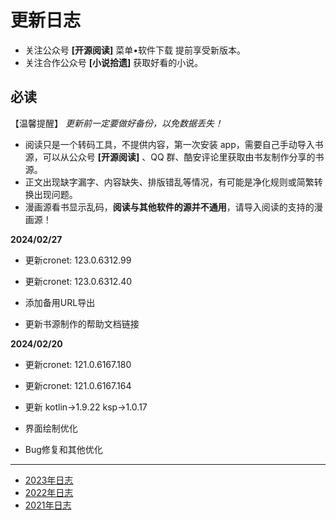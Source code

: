 # 更新日志

- 关注公众号 **[开源阅读]** 菜单•软件下载 提前享受新版本。
- 关注合作公众号 **[小说拾遗]** 获取好看的小说。

## **必读**

【温馨提醒】 _更新前一定要做好备份，以免数据丢失！_

- 阅读只是一个转码工具，不提供内容，第一次安装 app，需要自己手动导入书源，可以从公众号 **[开源阅读]**
  、QQ 群、酷安评论里获取由书友制作分享的书源。
- 正文出现缺字漏字、内容缺失、排版错乱等情况，有可能是净化规则或简繁转换出现问题。
- 漫画源看书显示乱码，**阅读与其他软件的源并不通用**，请导入阅读的支持的漫画源！

**2024/02/27**
* 更新cronet: 123.0.6312.99
* 更新cronet: 123.0.6312.40

* 添加备用URL导出
* 更新书源制作的帮助文档链接

**2024/02/20**
* 更新cronet: 121.0.6167.180

* 更新cronet: 121.0.6167.164
* 更新 kotlin->1.9.22 ksp->1.0.17
* 界面绘制优化
* Bug修复和其他优化

---

* [2023年日志](https://github.com/gedoor/legado/blob/record2023/app/src/main/assets/updateLog.md)
* [2022年日志](https://github.com/gedoor/legado/blob/record2022/app/src/main/assets/updateLog.md)
* [2021年日志](https://github.com/gedoor/legado/blob/record2021/app/src/main/assets/updateLog.md)
